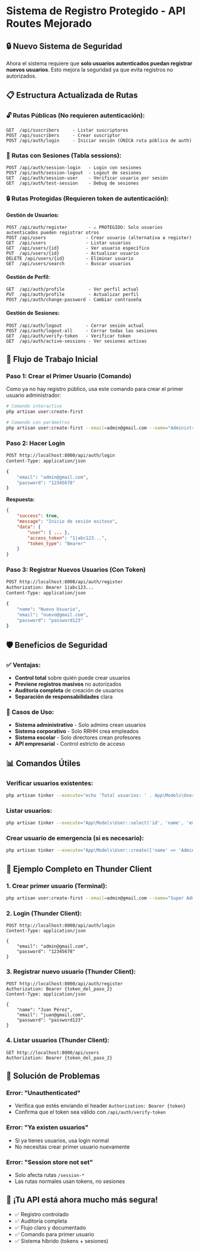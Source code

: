 # Sistema de Registro Protegido - API Routes Mejorado

## 🔒 **Nuevo Sistema de Seguridad**

Ahora el sistema requiere que **solo usuarios autenticados puedan registrar nuevos usuarios**. Esto mejora la seguridad ya que evita registros no autorizados.

## 📋 **Estructura Actualizada de Rutas**

### 🔓 **Rutas Públicas (No requieren autenticación):**
```
GET  /api/suscribers     - Listar suscriptores
POST /api/suscribers     - Crear suscriptor
POST /api/auth/login     - Iniciar sesión (ÚNICA ruta pública de auth)
```

### 🔐 **Rutas con Sesiones (Tabla sessions):**
```
POST /api/auth/session-login   - Login con sesiones
POST /api/auth/session-logout  - Logout de sesiones  
GET  /api/auth/session-user    - Verificar usuario por sesión
GET  /api/auth/test-session    - Debug de sesiones
```

### 🔒 **Rutas Protegidas (Requieren token de autenticación):**

#### **Gestión de Usuarios:**
```
POST /api/auth/register        - ⚠️ PROTEGIDO: Solo usuarios autenticados pueden registrar otros
POST /api/users               - Crear usuario (alternativa a register)
GET  /api/users               - Listar usuarios  
GET  /api/users/{id}          - Ver usuario específico
PUT  /api/users/{id}          - Actualizar usuario
DELETE /api/users/{id}        - Eliminar usuario
GET  /api/users/search        - Buscar usuarios
```

#### **Gestión de Perfil:**
```
GET  /api/auth/profile         - Ver perfil actual
PUT  /api/auth/profile         - Actualizar perfil
POST /api/auth/change-password - Cambiar contraseña
```

#### **Gestión de Sesiones:**
```
POST /api/auth/logout         - Cerrar sesión actual
POST /api/auth/logout-all     - Cerrar todas las sesiones
GET  /api/auth/verify-token   - Verificar token
GET  /api/auth/active-sessions - Ver sesiones activas
```

## 🚀 **Flujo de Trabajo Inicial**

### **Paso 1: Crear el Primer Usuario (Comando)**
Como ya no hay registro público, usa este comando para crear el primer usuario administrador:

```bash
# Comando interactivo
php artisan user:create-first

# Comando con parámetros
php artisan user:create-first --email=admin@gmail.com --name="Administrador" --password=12345678
```

### **Paso 2: Hacer Login**
```bash
POST http://localhost:8000/api/auth/login
Content-Type: application/json

{
    "email": "admin@gmail.com",
    "password": "12345678"
}
```

**Respuesta:**
```json
{
    "success": true,
    "message": "Inicio de sesión exitoso",
    "data": {
        "user": { ... },
        "access_token": "1|abc123...",
        "token_type": "Bearer"
    }
}
```

### **Paso 3: Registrar Nuevos Usuarios (Con Token)**
```bash
POST http://localhost:8000/api/auth/register
Authorization: Bearer 1|abc123...
Content-Type: application/json

{
    "name": "Nuevo Usuario",
    "email": "nuevo@gmail.com",  
    "password": "password123"
}
```

## 🛡️ **Beneficios de Seguridad**

### ✅ **Ventajas:**
- **Control total** sobre quién puede crear usuarios
- **Previene registros masivos** no autorizados
- **Auditoría completa** de creación de usuarios
- **Separación de responsabilidades** clara

### 🔐 **Casos de Uso:**
- **Sistema administrativo** - Solo admins crean usuarios
- **Sistema corporativo** - Solo RRHH crea empleados  
- **Sistema escolar** - Solo directores crean profesores
- **API empresarial** - Control estricto de acceso

## 📊 **Comandos Útiles**

### **Verificar usuarios existentes:**
```bash
php artisan tinker --execute="echo 'Total usuarios: ' . App\Models\User::count();"
```

### **Listar usuarios:**
```bash
php artisan tinker --execute="App\Models\User::select('id', 'name', 'email', 'created_at')->get()->each(function(\$u) { echo \$u->id . ' - ' . \$u->name . ' (' . \$u->email . ')' . PHP_EOL; });"
```

### **Crear usuario de emergencia (si es necesario):**
```bash
php artisan tinker --execute="App\Models\User::create(['name' => 'Admin', 'email' => 'admin@example.com', 'password' => Hash::make('emergency123')]); echo 'Usuario de emergencia creado';"
```

## 🧪 **Ejemplo Completo en Thunder Client**

### **1. Crear primer usuario (Terminal):**
```bash
php artisan user:create-first --email=admin@gmail.com --name="Super Admin" --password=12345678
```

### **2. Login (Thunder Client):**
```
POST http://localhost:8000/api/auth/login
Content-Type: application/json

{
    "email": "admin@gmail.com",
    "password": "12345678"
}
```

### **3. Registrar nuevo usuario (Thunder Client):**
```
POST http://localhost:8000/api/auth/register  
Authorization: Bearer {token_del_paso_2}
Content-Type: application/json

{
    "name": "Juan Pérez",
    "email": "juan@gmail.com",
    "password": "password123"
}
```

### **4. Listar usuarios (Thunder Client):**
```
GET http://localhost:8000/api/users
Authorization: Bearer {token_del_paso_2}
```

## 🚨 **Solución de Problemas**

### **Error: "Unauthenticated"**
- Verifica que estés enviando el header `Authorization: Bearer {token}`
- Confirma que el token sea válido con `/api/auth/verify-token`

### **Error: "Ya existen usuarios"**
- Si ya tienes usuarios, usa login normal
- No necesitas crear primer usuario nuevamente

### **Error: "Session store not set"**
- Solo afecta rutas `/session-*`
- Las rutas normales usan tokens, no sesiones

## 🎯 **¡Tu API está ahora mucho más segura!**

- ✅ Registro controlado  
- ✅ Auditoría completa
- ✅ Flujo claro y documentado
- ✅ Comando para primer usuario
- ✅ Sistema híbrido (tokens + sesiones)
